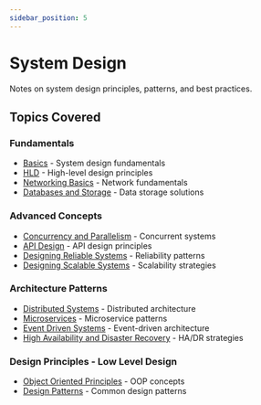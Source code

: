 ```yaml
---
sidebar_position: 5
---
```


# System Design

Notes on system design principles, patterns, and best practices.

## Topics Covered

### Fundamentals
- [Basics](./Basics.md) - System design fundamentals
- [HLD](./HLD.md) - High-level design principles
- [Networking Basics](./Networking%20Basics.md) - Network fundamentals
- [Databases and Storage](./Databases%20and%20Storage.md) - Data storage solutions

### Advanced Concepts
- [Concurrency and Parallelism](./Concurrency%20and%20Parallelism.md) - Concurrent systems
- [API Design](./API%20Design.md) - API design principles
- [Designing Reliable Systems](./Designing%20Reliable%20Systems.md) - Reliability patterns
- [Designing Scalable Systems](./Designing%20Scalable%20Systems.md) - Scalability strategies

### Architecture Patterns
- [Distributed Systems](./Distributed%20Systems.md) - Distributed architecture
- [Microservices](./Microservices.md) - Microservice patterns
- [Event Driven Systems](./Event%20Driven%20Systems.md) - Event-driven architecture
- [High Availability and Disaster Recovery](./High%20Availability%20and%20Disaster%20Recovery.md) - HA/DR strategies

### Design Principles - Low Level Design
- [Object Oriented Principles](./Object%20Oriented%20Principles.md) - OOP concepts
- [Design Patterns](./Design%20Patterns.md) - Common design patterns